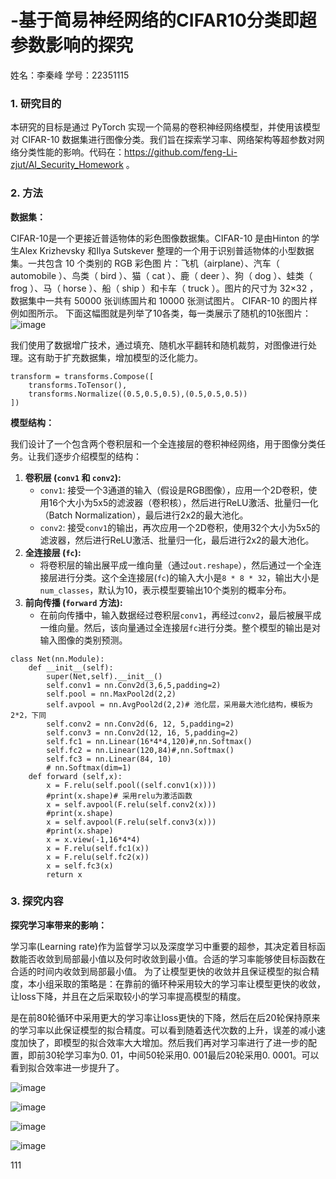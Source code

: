 # -基于简易神经网络的CIFAR10分类即超参数影响的探究
姓名：李秦峰    学号：22351115
### **1. 研究目的**
本研究的目标是通过 PyTorch 实现一个简易的卷积神经网络模型，并使用该模型对 CIFAR-10 数据集进行图像分类。我们旨在探索学习率、网络架构等超参数对网络分类性能的影响。代码在：https://github.com/feng-Li-zjut/AI_Security_Homework 。


### **2. 方法**


**数据集：** 

CIFAR-10是一个更接近普适物体的彩色图像数据集。CIFAR-10 是由Hinton 的学生Alex Krizhevsky 和Ilya Sutskever 整理的一个用于识别普适物体的小型数据集。一共包含 10 个类别的 RGB 彩色图 片：飞机（airplane）、汽车（ automobile ）、鸟类（ bird ）、猫（ cat ）、鹿（ deer ）、狗（ dog ）、蛙类（ frog ）、马（ horse ）、船（ ship ）和卡车（ truck ）。图片的尺寸为 32×32 ，数据集中一共有 50000 张训练圄片和 10000 张测试图片。 CIFAR-10 的图片样例如图所示。
下面这幅图就是列举了10各类，每一类展示了随机的10张图片：
![image](https://github.com/feng-Li-zjut/AI_Security_Homework/assets/74243537/817fd100-3593-4aa8-9ff2-ed742ae29975)

我们使用了数据增广技术，通过填充、随机水平翻转和随机裁剪，对图像进行处理。这有助于扩充数据集，增加模型的泛化能力。
```
transform = transforms.Compose([
    transforms.ToTensor(),
    transforms.Normalize((0.5,0.5,0.5),(0.5,0.5,0.5))
])
```

**模型结构：** 

我们设计了一个包含两个卷积层和一个全连接层的卷积神经网络，用于图像分类任务。让我们逐步介绍模型的结构：
1. **卷积层 (`conv1` 和 `conv2`):**
   - `conv1`: 接受一个3通道的输入（假设是RGB图像），应用一个2D卷积，使用16个大小为5x5的滤波器（卷积核），然后进行ReLU激活、批量归一化（Batch Normalization），最后进行2x2的最大池化。
   - `conv2`: 接受`conv1`的输出，再次应用一个2D卷积，使用32个大小为5x5的滤波器，然后进行ReLU激活、批量归一化，最后进行2x2的最大池化。
2. **全连接层 (`fc`):**
   - 将卷积层的输出展平成一维向量（通过`out.reshape`），然后通过一个全连接层进行分类。这个全连接层(`fc`)的输入大小是`8 * 8 * 32`，输出大小是`num_classes`，默认为10，表示模型要输出10个类别的概率分布。
3. **前向传播 (`forward` 方法):**
   - 在前向传播中，输入数据经过卷积层`conv1`，再经过`conv2`，最后被展平成一维向量。然后，该向量通过全连接层`fc`进行分类。整个模型的输出是对输入图像的类别预测。

```
class Net(nn.Module):
    def __init__(self):
        super(Net,self).__init__()
        self.conv1 = nn.Conv2d(3,6,5,padding=2)  
        self.pool = nn.MaxPool2d(2,2)
        self.avpool = nn.AvgPool2d(2,2)# 池化层，采用最大池化结构，模板为2*2，下同
        self.conv2 = nn.Conv2d(6, 12, 5,padding=2)
        self.conv3 = nn.Conv2d(12, 16, 5,padding=2)
        self.fc1 = nn.Linear(16*4*4,120)#,nn.Softmax()
        self.fc2 = nn.Linear(120,84)#,nn.Softmax()
        self.fc3 = nn.Linear(84, 10)
        # nn.Softmax(dim=1)
    def forward (self,x):
        x = F.relu(self.pool((self.conv1(x))))
        #print(x.shape)# 采用relu为激活函数
        x = self.avpool(F.relu(self.conv2(x)))
        #print(x.shape)
        x = self.avpool(F.relu(self.conv3(x)))
        #print(x.shape)
        x = x.view(-1,16*4*4)
        x = F.relu(self.fc1(x))
        x = F.relu(self.fc2(x))
        x = self.fc3(x)
        return x
```

### **3. 探究内容**

**探究学习率带来的影响：** 

学习率(Learning rate)作为监督学习以及深度学习中重要的超参，其决定着目标函数能否收敛到局部最小值以及何时收敛到最小值。合适的学习率能够使目标函数在合适的时间内收敛到局部最小值。
为了让模型更快的收敛并且保证模型的拟合精度，本小组采取的策略是：在靠前的循环种采用较大的学习率让模型更快的收敛，让loss下降，并且在之后采取较小的学习率提高模型的精度。

是在前80轮循环中采用更大的学习率让loss更快的下降，然后在后20轮保持原来的学习率以此保证模型的拟合精度。可以看到随着迭代次数的上升，误差的减小速度加快了，即模型的拟合效率大大增加。然后我们再对学习率进行了进一步的配置，即前30轮学习率为0. 01，中间50轮采用0. 001最后20轮采用0. 0001。可以看到拟合效率进一步提升了。

![image](https://github.com/feng-Li-zjut/AI_Security_Homework/assets/74243537/5ccb5ca3-69cc-4654-82eb-053c14edf594)

![image](https://github.com/feng-Li-zjut/AI_Security_Homework/assets/74243537/f641fb2b-df2e-4366-9e81-e840f5e82102)

![image](https://github.com/feng-Li-zjut/AI_Security_Homework/assets/74243537/b83f67ef-e7c6-4733-85de-10e2139cdb69)

![image](https://github.com/feng-Li-zjut/AI_Security_Homework/assets/74243537/78b824b5-5eec-4925-b892-c0251106d627)


111
